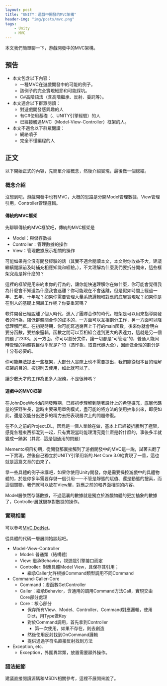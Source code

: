 ```yaml
---
layout: post
title: "UNITY：遊戲中開發的MVC架構"
header-img: "img/posts/mvc.png"
tags:
    - Unity
    - MVC
---
```


本文我們簡單聊一下，游戲開發中的MVC架構。

<!--more-->
## 預告

+ 本文包含以下內容：
    + 一種MVC在遊戲開發中的可能的例子。
    + 該例子的完全實現細節和可能踩坑。
    + C#高階語法（含高階繼承、反射、委託等）。
+ 本文適合以下群眾閱讀：
    + 對遊戲開發感興趣的人
    + 有C#使用基礎（、UNITY引擎經驗）的人
    + 已經接觸過MVC（Model-View-Controller）框架的人。
+ 本文不適合以下群眾閱讀：
    + 網絡噴子
    + 完全不懂編程的人

## 正文

以下開始正式的內容，先簡單介紹概念，然後介紹實現，最後做一個總結。

### 概念介紹

沒想到吧，游戲開發中也有MVC，大概的思路是分開Model管理數據，View管理引用，Controller管理邏輯。

#### 傳統的MVC框架

先聊聊傳統的MVC框架吧，傳統的MVC框架是
+ Model：與儲存數據
+ Controller：管理數據的操作
+ View：管理數據展示相關的操作

可能如果完全沒有開發經驗的話（其實不適合閱讀本文，本文對你收益不大，建議繼續閱讀前及時補充相應知識和經驗。），不太理解為什麼我們要拆分開來，這些框架究竟是幹什麼的？

這裡的框架是用來約束你的行為的，讓你能快速理解你在做什麼，你可能會覺得我為什麼會不知道為什麼我會迷離？你可能現在不會迷離，但是假如時間上經過一年、五年、十年呢？如果你需要管理大量系統邏輯和對應的底層實現呢？如果你是在別人的基礎上開展工作呢？你要重寫嗎？

軟件開發已經脫離了個人時代，進入了團隊合作的時代。框架是可以用來指導開發者的行為，降低群體間合作的成本的，一方面可以互相劃分工作，另一方面可以降低理解門檻。在初期時期，你可能寫過幾百上千行的main函數，後來你就會明白要分函數，要抽象邏輯，函數之間可以互相組合達到更大的表達力，這就是另一個問題了2333。另一方面，你可以劃分文件，讓一切都是“可管理”的，普通人能同時管理的物體數目似乎就是7-13（憑印象，取自代碼大全），因而做合理的劃分是十分有必要的。

你可能無法提出一些框架，大部分人實際上也不需要提出，我們能從根本目的理解框架的目的、按規則去使用，如此就可以了。

讓少數天才的工作為更多人服務，不是很棒嗎？

#### 遊戲中的MVC框架

在JohnDoeWorld的開發時期，已經初步理解到隨著設計上的希望擴充，底層代碼量的狂野生長，當時主要采用單例模式，盡可能的將方法的使用抽象出來，即便如此，還是沒能分出更多的精力去把表現層次上的問題修復。

在不久之前的Project.DL，因爲是一個人業餘在做，基本上已經被折騰到了極限，感覺各種東西都混到一起，只有實現當時能理清究竟什麽是幹什麽的，事後多半就變成一鍋粥（其實...這是個通用的問題）

Memento項目初期，從開發那裏接觸到了游戲開發中的MVC這一説，試著去翻了一下實現，然後自己獨立於UNITY引擎用新的.Net Core 3.0給實現了一番，這也就是這篇文章的由來了。

擧一些具體的例子來講吧，如果你使用Unity開發，你是需要操控游戲中的具體物體的，於是你多半需要存儲一個引用——不管是靜態的賦值、還是動態的搜索，而這個關聯，我們就可以放在View層，對應之前的和界面相關的内容。

Model層依然存儲數據，不過這裏的數據就是獨立於游戲物體的更加抽象的數據了，Controller層就儲存對數據的操作。


### 實現相關


可以參考[MVC.DotNet](https://github.com/Moons-Project/MVC.DotNet)。

從具體的代碼一層層開始談起吧。

+ Model-View-Controller
    + Model: 普通類（結構體）
    + View: 繼承Behavior，視遊戲引擎接口而定
    + Controller: 對應具體Model View，且保存其引用；
        + 繼承Caller允許根據Command類型調用不同Command
+ Command-Caller-Core
    + Command：虛函數GetController
    + Caller：繼承Behavior，含通用的調用Command方法Call，實現交由Core部分處理
    + Core：核心部分
        + 保存所有View、Model、Controller、Command對應邏輯，使用Dict，用Type做Key
        + 對於Command調用，首先拿到Controller
            + 第一次使用，如果不存在，則去創造
        + 然後使用反射找到OnCommand邏輯
        + 提供通過字符名直接反射找到方法
+ Exception, etc.
    + Exception，外圍異常類，放置需要額外操作。

### 語法細節

建議直接閱讀源碼和MSDN相關參考，這裡不展開來說了。

